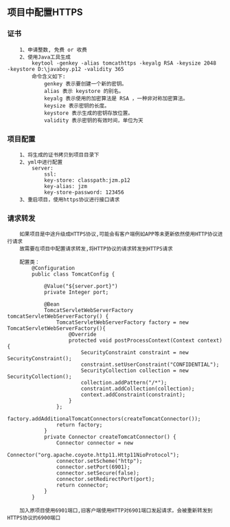 ## 项目中配置HTTPS

### 证书

        1、申请整数, 免费 or 收费
        2、使用Java工具生成
            keytool -genkey -alias tomcathttps -keyalg RSA -keysize 2048  -keystore D:\javaboy.p12 -validity 365
            命令含义如下:
                genkey 表示要创建一个新的密钥。
                alias 表示 keystore 的别名。
                keyalg 表示使用的加密算法是 RSA ，一种非对称加密算法。
                keysize 表示密钥的长度。
                keystore 表示生成的密钥存放位置。
                validity 表示密钥的有效时间，单位为天

### 项目配置

        1、将生成的证书拷贝到项目目录下
        2、yml中进行配置
            server:
                ssl:
                key-store: classpath:jzm.p12
                key-alias: jzm
                key-store-password: 123456
        3、重启项目，使用https协议进行接口请求

### 请求转发

        如果项目是中途升级成HTTPS协议,可能会有客户端例如APP等未更新依然使用HTTP协议进行请求
        故需要在项目中配置请求转发,将HTTP协议的请求转发到HTTPS请求

        配置类：
            @Configuration
            public class TomcatConfig {
            
                @Value("${server.port}")
                private Integer port;
            
                @Bean
                TomcatServletWebServerFactory tomcatServletWebServerFactory() {
                    TomcatServletWebServerFactory factory = new TomcatServletWebServerFactory(){
                        @Override
                        protected void postProcessContext(Context context) {
                            SecurityConstraint constraint = new SecurityConstraint();
                            constraint.setUserConstraint("CONFIDENTIAL");
                            SecurityCollection collection = new SecurityCollection();
                            collection.addPattern("/*");
                            constraint.addCollection(collection);
                            context.addConstraint(constraint);
                        }
                    };
                    factory.addAdditionalTomcatConnectors(createTomcatConnector());
                    return factory;
                }
                private Connector createTomcatConnector() {
                    Connector connector = new
                            Connector("org.apache.coyote.http11.Http11NioProtocol");
                    connector.setScheme("http");
                    connector.setPort(6901);
                    connector.setSecure(false);
                    connector.setRedirectPort(port);
                    return connector;
                }
            }
            
        加入原项目使用6901端口,旧客户端使用HTTP对6901端口发起请求，会被重新转发到HTTPS协议的6900端口